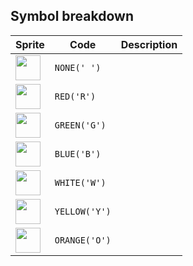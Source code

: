 <meta charset="UTF-8">

## Symbol breakdown
| Sprite | Code | Description |
| -------- | -------- | -------- |
|<img src="https://github.com/codenjoyme/codenjoy/raw/master/CodingDojo/games/rubicscube/src/main/webapp/resources/rubicscube/sprite/none.png" style="width:40px;" /> | `NONE(' ')` |  | 
|<img src="https://github.com/codenjoyme/codenjoy/raw/master/CodingDojo/games/rubicscube/src/main/webapp/resources/rubicscube/sprite/red.png" style="width:40px;" /> | `RED('R')` |  | 
|<img src="https://github.com/codenjoyme/codenjoy/raw/master/CodingDojo/games/rubicscube/src/main/webapp/resources/rubicscube/sprite/green.png" style="width:40px;" /> | `GREEN('G')` |  | 
|<img src="https://github.com/codenjoyme/codenjoy/raw/master/CodingDojo/games/rubicscube/src/main/webapp/resources/rubicscube/sprite/blue.png" style="width:40px;" /> | `BLUE('B')` |  | 
|<img src="https://github.com/codenjoyme/codenjoy/raw/master/CodingDojo/games/rubicscube/src/main/webapp/resources/rubicscube/sprite/white.png" style="width:40px;" /> | `WHITE('W')` |  | 
|<img src="https://github.com/codenjoyme/codenjoy/raw/master/CodingDojo/games/rubicscube/src/main/webapp/resources/rubicscube/sprite/yellow.png" style="width:40px;" /> | `YELLOW('Y')` |  | 
|<img src="https://github.com/codenjoyme/codenjoy/raw/master/CodingDojo/games/rubicscube/src/main/webapp/resources/rubicscube/sprite/orange.png" style="width:40px;" /> | `ORANGE('O')` |  | 
